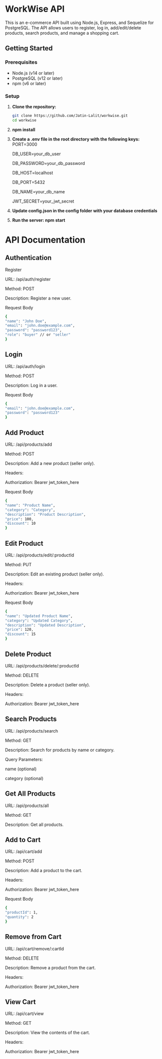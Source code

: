 # WorkWise API

This is an e-commerce API built using Node.js, Express, and Sequelize for PostgreSQL. The API allows users to register, log in, add/edit/delete products, search products, and manage a shopping cart.

## Getting Started

### Prerequisites

- Node.js (v14 or later)
- PostgreSQL (v12 or later)
- npm (v6 or later)

### Setup

1. **Clone the repository:**

   ```bash
   git clone https://github.com/Jatin-Lalit/workwise.git
   cd workwise

   ```

2. **npm install**

3. **Create a .env file in the root directory with the following keys:**
   PORT=3000

   DB_USER=your_db_user

   DB_PASSWORD=your_db_password

   DB_HOST=localhost

   DB_PORT=5432

   DB_NAME=your_db_name

   JWT_SECRET=your_jwt_secret

4. **Update config.json in the config folder with your database credentials**

5. **Run the server: npm start**

# API Documentation

## Authentication

Register

URL: /api/auth/register

Method: POST

Description: Register a new user.

Request Body

```bash
{
"name": "John Doe",
"email": "john.doe@example.com",
"password": "password123",
"role": "buyer" // or "seller"
}
```

## Login

URL: /api/auth/login

Method: POST

Description: Log in a user.

Request Body

```bash
{
"email": "john.doe@example.com",
"password": "password123"
}
```

## Add Product

URL: /api/products/add

Method: POST

Description: Add a new product (seller only).

Headers:

Authorization: Bearer jwt_token_here

Request Body

```bash
{
"name": "Product Name",
"category": "Category",
"description": "Product Description",
"price": 100,
"discount": 10
}
```

## Edit Product

URL: /api/products/edit/:productId

Method: PUT

Description: Edit an existing product (seller only).

Headers:

Authorization: Bearer jwt_token_here

Request Body

```bash
{
"name": "Updated Product Name",
"category": "Updated Category",
"description": "Updated Description",
"price": 120,
"discount": 15
}
```

## Delete Product

URL: /api/products/delete/:productId

Method: DELETE

Description: Delete a product (seller only).

Headers:

Authorization: Bearer jwt_token_here

## Search Products

URL: /api/products/search

Method: GET

Description: Search for products by name or category.

Query Parameters:

name (optional)

category (optional)

## Get All Products

URL: /api/products/all

Method: GET

Description: Get all products.

## Add to Cart

URL: /api/cart/add

Method: POST

Description: Add a product to the cart.

Headers:

Authorization: Bearer jwt_token_here

Request Body

```bash
{
"productId": 1,
"quantity": 2
}
```

## Remove from Cart

URL: /api/cart/remove/:cartId

Method: DELETE

Description: Remove a product from the cart.

Headers:

Authorization: Bearer jwt_token_here

## View Cart

URL: /api/cart/view

Method: GET

Description: View the contents of the cart.

Headers:

Authorization: Bearer jwt_token_here
